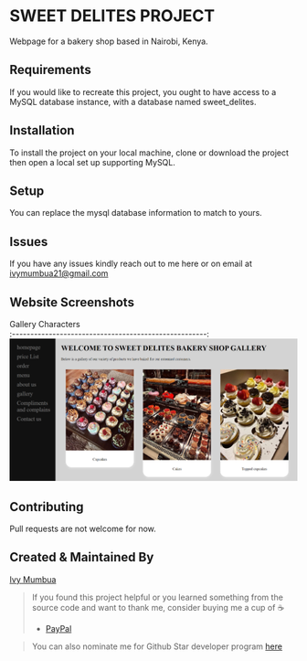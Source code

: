 # SWEET DELITES PROJECT

Webpage for a bakery shop based in Nairobi, Kenya.

## Requirements
If you would like to recreate this project, you ought to have access to a MySQL database instance, with a database named sweet_delites.

## Installation

To install the project on your local machine, clone or download the project then open a local set up supporting MySQL.

## Setup
You can replace the mysql database information to match to yours. 

## Issues
If you have any issues kindly reach out to me here or on email at ivymumbua21@gmail.com

## Website Screenshots

  Gallery Characters                   
:-----------------------------------------------------:
![](https://github.com/ivyanneh/sweet-delites/blob/main/gallery.png)  

## Contributing
Pull requests are not welcome for now. 

## Created & Maintained By
[Ivy Mumbua](https://github.com/ivyanneh)


> If you found this project helpful or you learned something from the source code and want to thank me, consider buying me a cup of :coffee:
>
> * [PayPal](https://paypal.me/KenMusembi/)

> You can also nominate me for Github Star developer program  [here](https://stars.github.com/nominate)